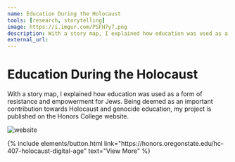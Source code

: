 ```yaml
---
name: Education During the Holocaust
tools: [research, storytelling]
image: https://i.imgur.com/PSFH7y7.png
description: With a story map, I explained how education was used as a form of resistance and empowerment for Jews. Being deemed as an important contribution towards Holocaust and genocide education, my project is published on the Honors College website.
external_url: 
---
```

# Education During the Holocaust

With a story map, I explained how education was used as a form of resistance and empowerment for Jews. Being deemed as an important contribution towards Holocaust and genocide education, my project is published on the Honors College website.

![website](https://i.imgur.com/l5WEprj.png)

<p class="text-center">
{% include elements/button.html link="https://honors.oregonstate.edu/hc-407-holocaust-digital-age" text="View More" %}
</p>
